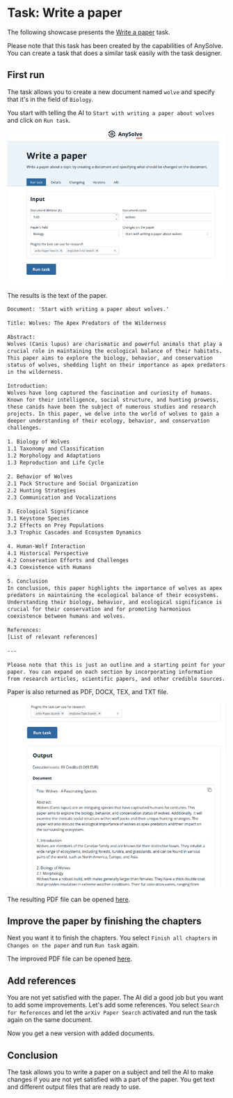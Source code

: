 # Task: Write a paper

The following showcase presents the [Write a paper](https://www.anysolve.ai/tasks/u-ba835df8268fc301-write-a-paper?version=1.0.0) task.

Please note that this task has been created by the capabilities of AnySolve. You can create a task that does a similar task easily with the task designer.

## First run

The task allows you to create a new document named `wolve` and specify that it's in the field of `Biology`.

You start with telling the AI to `Start with writing a paper about wolves` and click on `Run task`.

![Screenshot](write-a-paper.png)

The results is the text of the paper.

```
Document: 'Start with writing a paper about wolves.'

Title: Wolves: The Apex Predators of the Wilderness

Abstract:
Wolves (Canis lupus) are charismatic and powerful animals that play a crucial role in maintaining the ecological balance of their habitats. This paper aims to explore the biology, behavior, and conservation status of wolves, shedding light on their importance as apex predators in the wilderness.

Introduction:
Wolves have long captured the fascination and curiosity of humans. Known for their intelligence, social structure, and hunting prowess, these canids have been the subject of numerous studies and research projects. In this paper, we delve into the world of wolves to gain a deeper understanding of their ecology, behavior, and conservation challenges.

1. Biology of Wolves
1.1 Taxonomy and Classification
1.2 Morphology and Adaptations
1.3 Reproduction and Life Cycle

2. Behavior of Wolves
2.1 Pack Structure and Social Organization
2.2 Hunting Strategies
2.3 Communication and Vocalizations

3. Ecological Significance
3.1 Keystone Species
3.2 Effects on Prey Populations
3.3 Trophic Cascades and Ecosystem Dynamics

4. Human-Wolf Interaction
4.1 Historical Perspective
4.2 Conservation Efforts and Challenges
4.3 Coexistence with Humans

5. Conclusion
In conclusion, this paper highlights the importance of wolves as apex predators in maintaining the ecological balance of their ecosystems. Understanding their biology, behavior, and ecological significance is crucial for their conservation and for promoting harmonious coexistence between humans and wolves.

References:
[List of relevant references]

---

Please note that this is just an outline and a starting point for your paper. You can expand on each section by incorporating information from research articles, scientific papers, and other credible sources.
```

Paper is also returned as PDF, DOCX, TEX, and TXT file.

![Screenshot](write-a-paper-result-files.png)

The resulting PDF file can be opened [here](write-a-paper.pdf).

## Improve the paper by finishing the chapters

Next you want it to finish the chapters. You select `Finish all chapters` in `Changes on the paper` and run `Run task` again.

The improved PDF file can be opened [here](write-a-paper-extended.pdf).

## Add references

You are not yet satisfied with the paper. The AI did a good job but you want to add some improvements. Let's add some references. You select `Search for References` and let the `arXiv Paper Search` activated and run the task again on the same document.

Now you get a new version with added documents.

## Conclusion

The task allows you to write a paper on a subject and tell the AI to make changes if you are not yet satisfied with a part of the paper. You get text and different output files that are ready to use.
